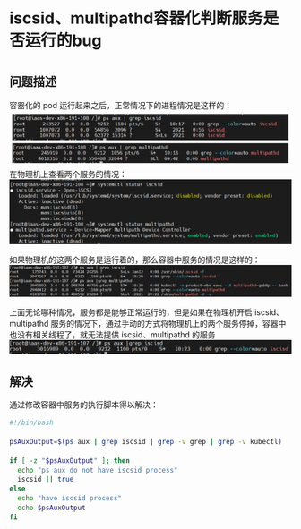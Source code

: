 # iscsid、multipathd容器化判断服务是否运行的bug

<!--more-->
#

## 问题描述

容器化的 pod 运行起来之后，正常情况下的进程情况是这样的：
![](images/posts/Pasted%20image%2020230522180307.png)
在物理机上查看两个服务的情况：
![](images/posts/Pasted%20image%2020230522180348.png)

如果物理机的这两个服务是运行着的，那么容器中服务的情况是这样的：
![](images/posts/Pasted%20image%2020230522180619.png)

上面无论哪种情况，服务都是能够正常运行的，但是如果在物理机开启 iscsid、multipathd 服务的情况下，通过手动的方式将物理机上的两个服务停掉，容器中也没有相关线程了，就无法提供 iscsid、multipathd 的服务
![](images/posts/Pasted%20image%2020230522180859.png)

## 解决

通过修改容器中服务的执行脚本得以解决：
```sh
#!/bin/bash

psAuxOutput=$(ps aux | grep iscsid | grep -v grep | grep -v kubectl)

if [ -z "$psAuxOutput" ]; then
  echo "ps aux do not have iscsid process"
  iscsid || true
else
  echo "have iscsid process"
  echo $psAuxOutput
fi
```
